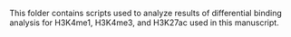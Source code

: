 This folder contains scripts used to analyze results of differential binding analysis for H3K4me1, H3K4me3, and H3K27ac used in this manuscript.
